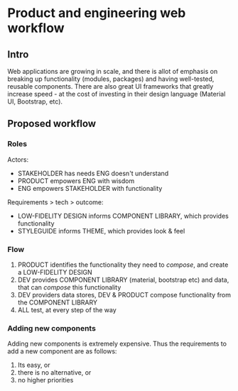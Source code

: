 # Product and engineering web workflow

## Intro

Web applications are growing in scale, and there is allot of emphasis on breaking up functionality (modules, packages) and having well-tested, reusable components. There are also great UI frameworks that greatly increase speed - at the cost of investing in their design language (Material UI, Bootstrap, etc).

## Proposed workflow

### Roles

Actors:

* STAKEHOLDER has needs ENG doesn't understand
* PRODUCT empowers ENG with wisdom
* ENG empowers STAKEHOLDER with functionality

Requirements > tech >  outcome:

* LOW-FIDELITY DESIGN informs COMPONENT LIBRARY, which provides functionality
* STYLEGUIDE informs THEME, which provides look & feel

### Flow

1. PRODUCT identifies the functionality they need to _compose_, and create a LOW-FIDELITY DESIGN
2. DEV provides COMPONENT LIBRARY (material, bootstrap etc) and data, that can _compose_ this functionality
3. DEV providers data stores, DEV & PRODUCT compose functionality from the COMPONENT LIBRARY
4. ALL test, at every step of the way

### Adding new components

Adding new components is extremely expensive. Thus the requirements to add a new component are as follows:

1. Its easy, or
2. there is no alternative, or
3. no higher priorities
